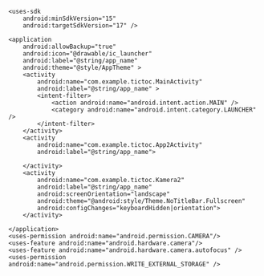 
<?xml version="1.0" encoding="utf-8"?>
<manifest xmlns:android="http://schemas.android.com/apk/res/android"
    package="com.example.tictoc"
    android:versionCode="1"
    android:versionName="1.0" >

    <uses-sdk
        android:minSdkVersion="15"
        android:targetSdkVersion="17" />

    <application
        android:allowBackup="true"
        android:icon="@drawable/ic_launcher"
        android:label="@string/app_name"
        android:theme="@style/AppTheme" >
        <activity
            android:name="com.example.tictoc.MainActivity"
            android:label="@string/app_name" >
            <intent-filter>
                <action android:name="android.intent.action.MAIN" />
                <category android:name="android.intent.category.LAUNCHER" />
            </intent-filter>
        </activity>
        <activity 
            android:name="com.example.tictoc.App2Activity"
            android:label="@string/app_name">
            
        </activity>
        <activity
            android:name="com.example.tictoc.Kamera2"
            android:label="@string/app_name" 
            android:screenOrientation="landscape"
            android:theme="@android:style/Theme.NoTitleBar.Fullscreen"
            android:configChanges="keyboardHidden|orientation">
        </activity>
        
    </application>
	<uses-permission android:name="android.permission.CAMERA"/>
	<uses-feature android:name="android.hardware.camera"/>
	<uses-feature android:name="android.hardware.camera.autofocus" />
	<uses-permission android:name="android.permission.WRITE_EXTERNAL_STORAGE" />
</manifest>
